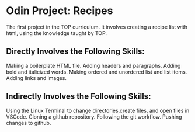 # Odin Project: Recipes
The first project in the TOP curriculum. It involves creating a recipe list with html, using the knowledge taught by TOP.
## Directly Involves the Following Skills:
Making a boilerplate HTML file.
Adding headers and paragraphs.
Adding bold and italicized words. 
Making ordered and unordered list and list items.
Adding links and images. 
## Indirectly Involves the Following Skills:
Using the Linux Terminal to change directories,create files, and open files in VSCode.
Cloning a github repository.
Following the git workflow.
Pushing changes to github.